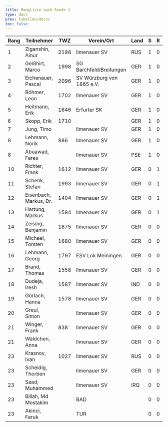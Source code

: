 ```yaml
---
title: Rangliste nach Runde 1
type: docs
prev: tabellen/docs/
toc: false
---
```


| Rang | Teilnehmer            | TWZ    | Verein/Ort                   | Land  | S | R | V | Punkte | BH  | SB  | ARO  | WIN |
|------|-----------------------|--------|------------------------------|-------|---|---|---|--------|-----|-----|------|-----|
| 1    | Ziganshin, Ainur      | 2198   | Ilmenauer SV                 | RUS   | 1 | 0 | 0 | 1.0    | 0.0 | 0.00| 1875 | 1   |
| 2    | Geißhirt, Marco       | 1998   | SG Barchfeld/Breitungen      | GER   | 1 | 0 | 0 | 1.0    | 0.0 | 0.00| 1797 | 1   |
| 3    | Eichenauer, Pascal    | 2096   | SV Würzburg von 1865 e.V.    | GER   | 1 | 0 | 0 | 1.0    | 0.0 | 0.00| 1680 | 1   |
| 4    | Böhmer, Leon          | 1702   | Ilmenauer SV                 | GER   | 1 | 0 | 0 | 1.0    | 0.0 | 0.00| 1587 | 1   |
| 5    | Heitmann, Erik        | 1646   | Erfurter SK                  | GER   | 1 | 0 | 0 | 1.0    | 0.0 | 0.00| 1578 | 1   |
| 6    | Skopp, Erik           | 1710   |                              | GER   | 1 | 0 | 0 | 1.0    | 0.0 | 0.00| 1558 | 1   |
| 7    | Jung, Timo            |        | Ilmenauer SV                 | GER   | 1 | 0 | 0 | 1.0    | 0.0 | 0.00| 838  | 1   |
| 8    | Lehmann, Norik        | 886    | Ilmenauer SV                 | GER   | 1 | 0 | 0 | 1.0    | 0.0 | 0.00| 800  | 1   |
| 8    | Abuawad, Fares        |        | Ilmenauer SV                 | PSE   | 1 | 0 | 0 | 1.0    | 0.0 | 0.00| 800  | 1   |
| 10   | Richter, Frank        | 1612   | Ilmenauer SV                 | GER   | 0 | 1 | 0 | 0.5    | 0.5 | 0.25| 1993 | 0   |
| 11   | Schenk, Stefan        | 1993   | Ilmenauer SV                 | GER   | 0 | 1 | 0 | 0.5    | 0.5 | 0.25| 1612 | 0   |
| 12   | Eisenbach, Markus, Dr.| 1404   | Ilmenauer SV                 | GER   | 0 | 1 | 0 | 0.5    | 0.5 | 0.25| 1584 | 0   |
| 13   | Hartung, Markus       | 1584   | Ilmenauer SV                 | GER   | 0 | 1 | 0 | 0.5    | 0.5 | 0.25| 1404 | 0   |
| 14   | Zeising, Benjamin     | 1875   | Ilmenauer SV                 | GER   | 0 | 0 | 1 | 0.0    | 1.0 | 0.00| 2198 | 0   |
| 15   | Michael, Torsten      | 1680   | Ilmenauer SV                 | GER   | 0 | 0 | 1 | 0.0    | 1.0 | 0.00| 2096 | 0   |
| 16   | Lehmann, Georg        | 1797   | ESV Lok Meiningen            | GER   | 0 | 0 | 1 | 0.0    | 1.0 | 0.00| 1998 | 0   |
| 17   | Brand, Thomas         | 1558   | Ilmenauer SV                 | GER   | 0 | 0 | 1 | 0.0    | 1.0 | 0.00| 1710 | 0   |
| 18   | Dudeja, Iresh         | 1587   | Ilmenauer SV                 | IND   | 0 | 0 | 1 | 0.0    | 1.0 | 0.00| 1702 | 0   |
| 19   | Görlach, Hanna        | 1578   | Ilmenauer SV                 | GER   | 0 | 0 | 1 | 0.0    | 1.0 | 0.00| 1646 | 0   |
| 20   | Greul, Simon          |        | Ilmenauer SV                 | GER   | 0 | 0 | 1 | 0.0    | 1.0 | 0.00| 886  | 0   |
| 21   | Winger, Frank         | 838    | Ilmenauer SV                 | GER   | 0 | 0 | 1 | 0.0    | 1.0 | 0.00| 800  | 0   |
| 21   | Wäldchen, Anna        |        | Ilmenauer SV                 | GER   | 0 | 0 | 1 | 0.0    | 1.0 | 0.00| 800  | 0   |
| 23   | Krasnov, Ivan         | 1027   | Ilmenauer SV                 | RUS   | 0 | 0 | 0 | 0.0    | 1.0 | 0.00| 0    | 0   |
| 23   | Scheidig, Thorben     |        | Ilmenauer SV                 | GER   | 0 | 0 | 0 | 0.0    | 1.0 | 0.00| 0    | 0   |
| 23   | Saad, Muhammed        |        | Ilmenauer SV                 | IRQ   | 0 | 0 | 0 | 0.0    | 1.0 | 0.00| 0    | 0   |
| 23   | Billah, Md Mostakim   |        | BAD                          |       | 0 | 0 | 0 | 0.0    | 1.0 | 0.00| 0    | 0   |
| 23   | Akinci, Faruk         |        | TUR                          |       | 0 | 0 | 0 | 0.0    | 1.0 | 0.00| 0    | 0   |
